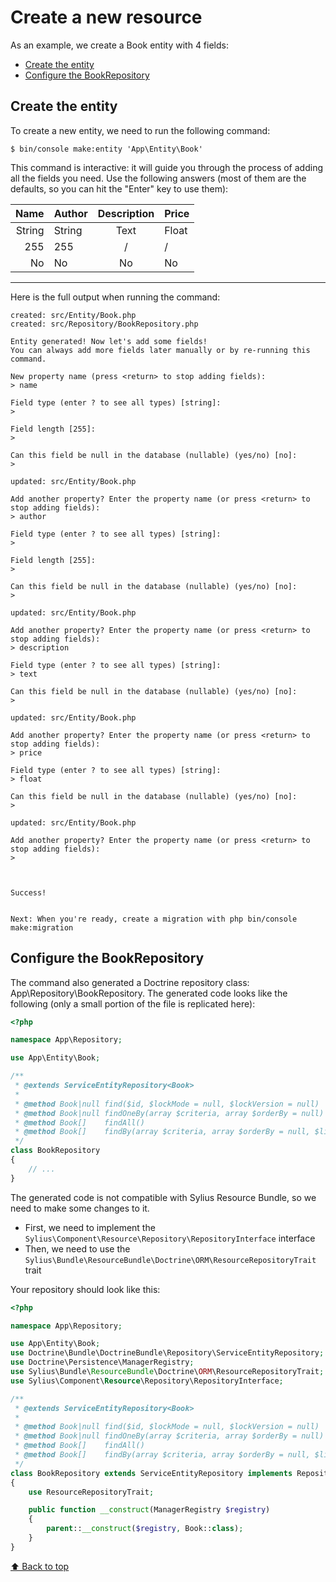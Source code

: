 # Create a new resource

As an example, we create a Book entity with 4 fields:

<!-- TOC -->
* [Create the entity](#create-the-entity)
* [Configure the BookRepository](#configure-the-bookrepository)
<!-- TOC -->

## Create the entity

To create a new entity, we need to run the following command:

```shell
$ bin/console make:entity 'App\Entity\Book'
```

This command is interactive: it will guide you through the process of adding all the fields you need.
Use the following answers (most of them are the defaults, so you can hit the "Enter" key to use them):

|   Name | Author | Description | Price |
|-------:|--------|:-----------:|:------|
| String | String |    Text     | Float |
|    255 | 255    |      /      |  /    |
|     No | No     |     No      | No    |

****

Here is the full output when running the command:

```
created: src/Entity/Book.php
created: src/Repository/BookRepository.php

Entity generated! Now let's add some fields!
You can always add more fields later manually or by re-running this command.

New property name (press <return> to stop adding fields):
> name

Field type (enter ? to see all types) [string]:
> 

Field length [255]:
>

Can this field be null in the database (nullable) (yes/no) [no]:
> 

updated: src/Entity/Book.php

Add another property? Enter the property name (or press <return> to stop adding fields):
> author

Field type (enter ? to see all types) [string]:
> 

Field length [255]:
>

Can this field be null in the database (nullable) (yes/no) [no]:
> 

updated: src/Entity/Book.php

Add another property? Enter the property name (or press <return> to stop adding fields):
> description

Field type (enter ? to see all types) [string]:
> text

Can this field be null in the database (nullable) (yes/no) [no]:
> 

updated: src/Entity/Book.php

Add another property? Enter the property name (or press <return> to stop adding fields):
> price

Field type (enter ? to see all types) [string]:
> float

Can this field be null in the database (nullable) (yes/no) [no]:
> 

updated: src/Entity/Book.php

Add another property? Enter the property name (or press <return> to stop adding fields):
> 


       
Success! 
       

Next: When you're ready, create a migration with php bin/console make:migration

```

## Configure the BookRepository

The command also generated a Doctrine repository class: App\Repository\BookRepository.
The generated code looks like the following (only a small portion of the file is replicated here):

```php
<?php

namespace App\Repository;

use App\Entity\Book;

/**
 * @extends ServiceEntityRepository<Book>
 *
 * @method Book|null find($id, $lockMode = null, $lockVersion = null)
 * @method Book|null findOneBy(array $criteria, array $orderBy = null)
 * @method Book[]    findAll()
 * @method Book[]    findBy(array $criteria, array $orderBy = null, $limit = null, $offset = null)
 */
class BookRepository 
{
    // ...
}
```

The generated code is not compatible with Sylius Resource Bundle, so we need to make some changes to it.

* First, we need to implement the `Sylius\Component\Resource\Repository\RepositoryInterface` interface
* Then, we need to use the `Sylius\Bundle\ResourceBundle\Doctrine\ORM\ResourceRepositoryTrait` trait

Your repository should look like this:

```php
<?php

namespace App\Repository;

use App\Entity\Book;
use Doctrine\Bundle\DoctrineBundle\Repository\ServiceEntityRepository;
use Doctrine\Persistence\ManagerRegistry;
use Sylius\Bundle\ResourceBundle\Doctrine\ORM\ResourceRepositoryTrait;
use Sylius\Component\Resource\Repository\RepositoryInterface;

/**
 * @extends ServiceEntityRepository<Book>
 *
 * @method Book|null find($id, $lockMode = null, $lockVersion = null)
 * @method Book|null findOneBy(array $criteria, array $orderBy = null)
 * @method Book[]    findAll()
 * @method Book[]    findBy(array $criteria, array $orderBy = null, $limit = null, $offset = null)
 */
class BookRepository extends ServiceEntityRepository implements RepositoryInterface
{
    use ResourceRepositoryTrait;

    public function __construct(ManagerRegistry $registry)
    {
        parent::__construct($registry, Book::class);
    }
}
```

[⬆️ Back to top](#create-a-new-resource)

